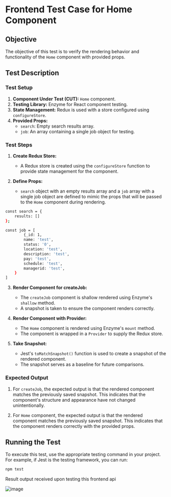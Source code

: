 # Frontend Test Case for Home Component

## Objective

The objective of this test is to verify the rendering behavior and functionality of the `Home` component with provided props.

## Test Description

### Test Setup

1. **Component Under Test (CUT):** `Home` component.
2. **Testing Library:** Enzyme for React component testing.
3. **State Management:** Redux is used with a store configured using `configureStore`.
4. **Provided Props:**
   - `search`: Empty search results array.
   - `job`: An array containing a single job object for testing.

### Test Steps

1. **Create Redux Store:**
   - A Redux store is created using the `configureStore` function to provide state management for the component.

2. **Define Props:**
   - `search` object with an empty results array and a `job` array with a single job object are defined to mimic the props that will be passed to the `Home` component during rendering.

```bash
const search = {
    results: []
};

const job = [
        {_id: 1,
        name: 'test',
        status: '0',
        location: 'test',
        description: 'test',
        pay: 'test',
        schedule: 'test',
        managerid: 'test',
    }
]
```

3. **Render Component for createJob:**
   - The `createJob` component is shallow rendered using Enzyme's `shallow` method.
   - A snapshot is taken to ensure the component renders correctly.

4. **Render Component with Provider:**
   - The `Home` component is rendered using Enzyme's `mount` method.
   - The component is wrapped in a `Provider` to supply the Redux store.

5. **Take Snapshot:**
   - Jest's `toMatchSnapshot()` function is used to create a snapshot of the rendered component.
   - The snapshot serves as a baseline for future comparisons.

### Expected Output

1. For `createJob`, the expected output is that the rendered component matches the previously saved snapshot. This indicates that the component's structure and appearance have not changed unintentionally.

2. For `Home` component, the expected output is that the rendered component matches the previously saved snapshot. This indicates that the component renders correctly with the provided props.

## Running the Test

To execute this test, use the appropriate testing command in your project. For example, if Jest is the testing framework, you can run:

```bash
npm test
```

Result output received upon testing this frontend api

![image](https://github.com/drs1951/CSC510_Group31/assets/85347670/d084a5ba-4727-466b-ae5b-b923a4d671d4)
